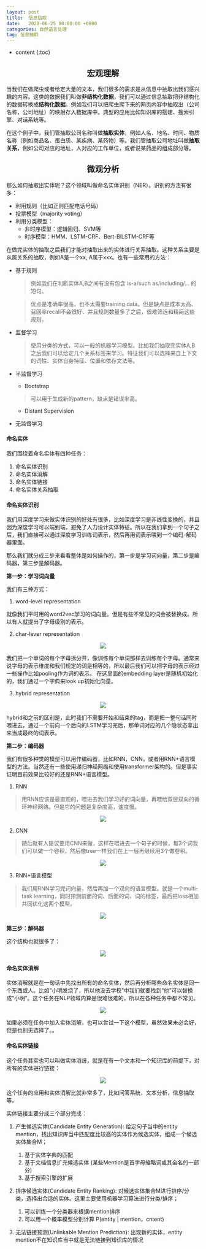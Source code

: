 ```yaml
---
layout: post
title:  信息抽取
date:   2020-06-25 00:00:00 +0800
categories: 自然语言处理
tag: 信息抽取
---
```


* content
{:toc}


<h2 align="center">宏观理解</h2>

当我们在做爬虫或者给定大量的文本，我们很多的需求是从信息中抽取出我们感兴趣的内容。这类的数据我们叫做**非结构化数据**，我们可以通过信息抽取把非结构化的数据转换成**结构化数据**。例如我们可以把爬虫爬下来的网页内容中抽取出（公司名称，公司地址）的映射存入数据库中。典型的应用比如知识库的搭建、搜索引擎、对话系统等。

在这个例子中，我们管抽取公司名称叫做**抽取实体**，例如人名、地名、时间、物质名称（例如商品名、蛋白质、某疾病、某药物）等。我们管抽取公司地址叫做**抽取关系**，例如公司对应的地址，人对应的工作单位，或者说某药品的组成部分等。

<h2 align="center">微观分析</h2>

那么如何抽取出实体呢？这个领域叫做命名实体识别（NER）。识别的方法有很多：

* 利用规则（比如正则匹配电话号码）
* 投票模型（majority voting）
* 利用分类模型：
  - 非时序模型：逻辑回归、SVM等
  - 时序模型：HMM、LSTM-CRF、Bert-BiLSTM-CRF等
  
  
在做完实体的抽取之后我们才能对抽取出来的实体进行关系抽取。这种关系主要是从属关系的抽取，例如A是一个xx, A属于xxx。也有一些常用的方法：

* 基于规则
  > 例如我们在判断实体A,B之间有没有包含 is-a/such as/including/... 的短句。
  
  > 优点是准确率很高，也不太需要training data。但是缺点是成本太高、召回率recall不会很好、并且规则数量多了之后，很难筛选和精简这些规则。
* 监督学习
  > 使用分类的方式，可以一般的机器学习模型。比如我们抽取完实体A,B之后我们可以给定几个关系标签来学习。特征我们可以选择来自上下文的词性、实体自身特征、位置和依存文法等。
* 半监督学习
  - Bootstrap
  > 可以用于生成新的pattern，缺点是错误率高。
  - Distant Supervision
* 无监督学习

<h4>命名实体</h4>

我们围绕着命名实体有四种任务：
1. 命名实体识别
2. 命名实体消解
3. 命名实体链接
4. 命名实体关系抽取


<h4>命名实体识别</h4>

我们用深度学习来做实体识别的好处有很多，比如深度学习是非线性变换的，并且因为深度学习可以端到端，避免了人力设计实体特征。所以在我们拿到一个句子之后，我们直接可以通过深度学习训练词表示，然后再用词表示喂到一个编码-解码器里面。

那么我们就分成三步来看看整体是如何操作的，第一步是学习词向量，第二步是编码器，第三步是解码器。

**第一步：学习词向量**

我们有三种方式：

1. word-level representation
  
  就像我们平时用的word2vec学习的词向量。但是有些不常见的词会被替换成<UNK>。所以有人就提出了字母级别的表示。
  
2. char-lever representation
  
<p align="center"> 
  <img src="/imgs/ie/1.png">
</p>

我们把一个单词的每个字母拆分开，像训练每个单词那样去训练每个字母。通常来说字母的表示维度和我们规定的词是相等的，所以最后我们可以把字母的表示经过一些操作比如pooling作为词的表示。
在这里面的embedding layer是随机初始化的，我们通过一个字典来look up初始化向量。

3. hybrid representation


<p align="center"> 
  <img src="/imgs/ie/2.png">
</p>

hybrid和之前的区别是，此时我们不需要开始和结束的tag，而是把一整句话同时喂进去，通过一个前向一个后向的LSTM学习完后，那单词对应的几个隐状态拿出来当成最终的词表示。

**第二步：编码器**

我们有很多种类的模型可以用作编码器，比如RNN，CNN，或者用RNN+语言模型的方法。当然还有一些使用递归神经网络和使用transformer架构的。但是事实证明目前效果比较好的还是RNN+语言模型。

1. RNN

> 用RNN应该是最直观的，喂进去我们学习好的词向量，再喂给双层双向的循环神经网络。但是它的问题是复杂度高，速度慢。

<p align="center"> 
  <img src="/imgs/ie/3.png">
</p>

2. CNN

> 随后就有人提议要用CNN来做，这样在喂进去一个句子的时候，每3个词我们可以做一个卷积，然后像tree一样我们在上一层再继续用3个做卷积。

<p align="center"> 
  <img src="/imgs/ie/4.png">
</p>

3. RNN+语言模型

> 我们用RNN学习完词向量，然后再加一个双向的语言模型。就是一个multi-task learning，同时预测前面的词、后面的词、词的标签，最后把loss相加共同优化这两个模型。

<p align="center"> 
  <img src="/imgs/ie/5.png">
</p>


**第三步：解码器**

这个结构也就很多了：

<p align="center"> 
  <img src="/imgs/ie/6.png">
</p>


<h4>命名实体消解</h4>

实体消解就是在一句话中先找出所有的命名实体，然后再分析哪些命名实体是同一个东西或人。比如“小明发烧了，所以他没去学校”中我们就要找到“他”可以替换成“小明”。这个任务在NLP领域内算是很难很难的，所以在各种任务中都不常见。

<p align="center"> 
  <img src="/imgs/ie/7.png">
</p>

如果必须在任务中加入实体消解，也可以尝试一下这个模型，虽然效果未必会好，但是也别无选择了。。

<h4>命名实体链接</h4>

这个任务其实也可以叫做实体消歧，就是在有一个文本和一个知识库的前提下，对所有的实体进行链接：

<p align="center"> 
  <img src="/imgs/ie/8.png">
</p>

这个任务的应用和实体消解比就非常多了，比如问答系统，文本分析，信息抽取等。

实体链接主要分成三个部分完成：

1. 产生候选实体(Candidate Entity Generation): 给定句子当中的entity mention，找出知识库当中匹配度比较高的实体作为候选实体，组成一个候选实体集合M；
    1. 基于实体字典的匹配
    2. 基于文档信息扩充候选实体 (某些Mention是首字母缩略词或其全名的一部分)
    3. 基于搜索引擎的扩展

2. 排序候选实体(Candidate Entity Ranking): 对候选实体集合M进行排序/分类，选择出合适的实体。这里主要使用机器学习算法进行分类/排序；
    1. 可以训练一个分类器来根据mention排序
    2. 可以用一个概率模型分别计算 P(entity | mention，cntent)
    
3. 无法链接预测(Unlinkable Mention Prediction): 出现新的实体，entity mention不在知识库当中就是无法链接到知识库的情况














